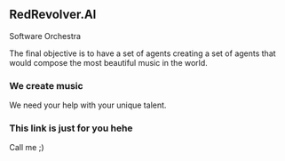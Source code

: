 ## RedRevolver.AI

Software Orchestra

The final objective is to have a set of agents creating a set of agents that would compose the most beautiful music in the world.

### We create music

We need your help with your unique talent. 

### This link is just for you hehe

Call me ;)


